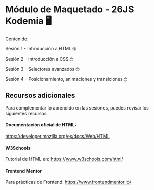 # Módulo de Maquetado - 26JS Kodemia 🖥️

Contenido:

Sesión 1 - Introducción a HTML 🤓

Sesión 2 - Introducción a CSS 🤓

Sesión 3 - Selectores avanzados 🤓

Sesión 4 - Posicionamiento, animaciones y transiciones 🤓

## Recursos adicionales

Para complementar lo aprendido en las sesiones, puedes revisar los siguientes recursos:

#### Documentación oficial de HTML:

https://developer.mozilla.org/es/docs/Web/HTML

#### W3Schools

Tutorial de HTML en: https://www.w3schools.com/html/

#### Frontend Mentor

Para prácticas de Frontend: https://www.frontendmentor.io/
